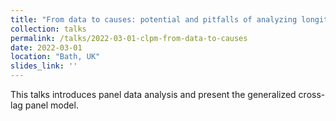 ```yaml
---
title: "From data to causes: potential and pitfalls of analyzing longitudinal panel data"
collection: talks
permalink: /talks/2022-03-01-clpm-from-data-to-causes
date: 2022-03-01
location: "Bath, UK"
slides_link: ''
---
```


This talks introduces panel data analysis and present the generalized cross-lag panel model. 
